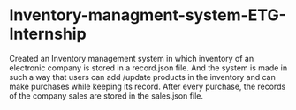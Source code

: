 # Inventory-managment-system-ETG-Internship
 Created an Inventory management system in which inventory of an electronic company is stored in a record.json file. And the system is made in such a way that users can add /update products in the inventory and can make purchases while keeping its record.  After every purchase, the records of the company sales are stored in the sales.json file.
